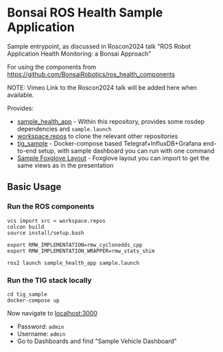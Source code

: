 # Bonsai ROS Health Sample Application

Sample entrypoint, as discussed in Roscon2024 talk "ROS Robot Application Health Monitoring: a Bonsai Approach"

For using the components from https://github.com/BonsaiRobotics/ros_health_components

NOTE: Vimeo Link to the Roscon2024 talk will be added here when available.

Provides:
* [sample_health_app](./src/sample_health_app/) - Within this repository, provides some rosdep dependencies and `sample.launch`
* [workspace.repos](./workspace.repos) to clone the relevant other repositories
* [tig_sample](./tig_sample/) - Docker-compose based Telegraf+InfluxDB+Grafana end-to-end setup, with sample dashboard you can run with one command
* [Sample Foxglove Layout](./roscon2024_health_foxglove.json) - Foxglove layout you can import to get the same views as in the presentation

## Basic Usage

### Run the ROS components

```
vcs import src < workspace.repos
colcon build
source install/setup.bash

export RMW_IMPLEMENTATION=rmw_cyclonedds_cpp
export RMW_IMPLEMENTATION_WRAPPER=rmw_stats_shim

ros2 launch sample_health_app sample.launch
```

### Run the TIG stack locally

```
cd tig_sample
docker-compose up
```

Now navigate to [localhost:3000](http://localhost:3000)
* Password: `admin`
* Username: `admin`
* Go to Dashboards and find "Sample Vehicle Dashboard"
